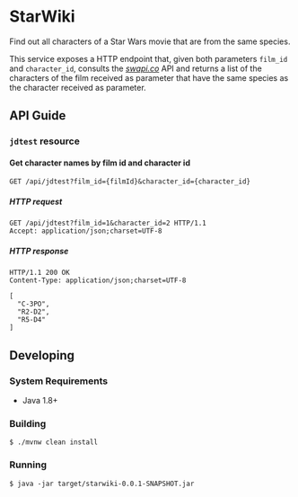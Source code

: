 # StarWiki

Find out all characters of a Star Wars movie that are from the same species.

This service exposes a HTTP endpoint that, given both parameters `film_id` and `character_id`, consults the 
[*swapi.co*](https://swapi.co/) API and returns a list of the characters of the film received as parameter 
that have the same species as the character received as parameter.

## API Guide

### `jdtest` resource

#### Get character names by film id and character id

`GET /api/jdtest?film_id={filmId}&character_id={character_id}`

##### HTTP request

```
GET /api/jdtest?film_id=1&character_id=2 HTTP/1.1
Accept: application/json;charset=UTF-8
```

##### HTTP response

```
HTTP/1.1 200 OK
Content-Type: application/json;charset=UTF-8

[
  "C-3PO",
  "R2-D2",
  "R5-D4"
]
```

## Developing

### System Requirements

- Java 1.8+

### Building

```
$ ./mvnw clean install
```

### Running

```
$ java -jar target/starwiki-0.0.1-SNAPSHOT.jar
```
